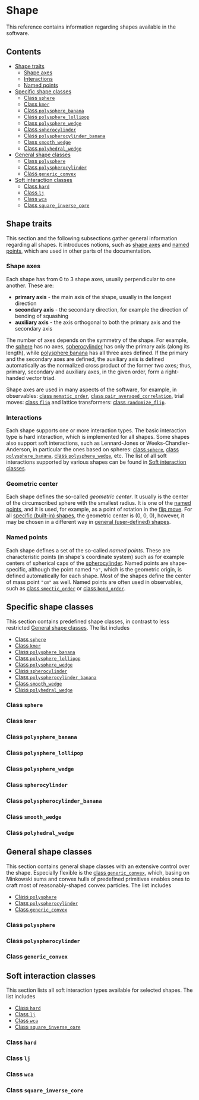 # Shape

This reference contains information regarding shapes available in the software.

## Contents

* [Shape traits](#shape-traits)
  * [Shape axes](#shape-axes)
  * [Interactions](#interactions)
  * [Named points](#named-points)
* [Specific shape classes](#specific-shape-classes)
  * [Class `sphere`](#class-sphere)
  * [Class `kmer`](#class-kmer)
  * [Class `polysphere_banana`](#class-polyspherebanana)
  * [Class `polysphere_lollipop`](#class-polyspherelollipop)
  * [Class `polysphere_wedge`](#class-polyspherewedge)
  * [Class `spherocylinder`](#class-spherocylinder)
  * [Class `polyspherocylinder_banana`](#class-polyspherocylinderbanana)
  * [Class `smooth_wedge`](#class-smoothwedge)
  * [Class `polyhedral_wedge`](#class-polyhedralwedge)
* [General shape classes](#general-shape-classes)
  * [Class `polysphere`](#class-polysphere)
  * [Class `polyspherocylinder`](#class-polyspherocylinder)
  * [Class `generic_convex`](#class-genericconvex)
* [Soft interaction classes](#soft-interaction-classes)
  * [Class `hard`](#class-hard)
  * [Class `lj`](#class-lj)
  * [Class `wca`](#class-wca)
  * [Class `square_inverse_core`](#class-squareinversecore)

    
## Shape traits

This section and the following subsections gather general information regarding all shapes. It introduces notions, such
as [shape axes](#shape-axes) and [named points](#named-points), which are used in other parts of the documentation.


### Shape axes

Each shape has from 0 to 3 shape axes, usually perpendicular to one another. These are:

* **primary axis** - the main axis of the shape, usually in the longest direction
* **secondary axis** - the secondary direction, for example the direction of bending of squashing
* **auxiliary axis** - the axis orthogonal to both the primary axis and the secondary axis

The number of axes depends on the symmetry of the shape. For example, the [sphere](#class-sphere) has no axes,
[spherocylinder](#class-spherocylinder) has only the primary axis (along its length), while 
[polysphere banana](#class-polyspherocylinderbanana) has all three axes defined. If the primary and the secondary axes
are defined, the auxiliary axis is defined automatically as the normalized cross product of the former two axes; thus,
primary, secondary and auxiliary axes, in the given order, form a right-handed vector triad. 

Shape axes are used in many aspects of the software, for example, in observables:
[class `nematic_order`](observables.md#class-nematicorder),
[class `pair_averaged_correlation`](observables.md#class-pairaveragedcorrelation), trial moves:
[class `flip`](input-file.md#class-flip) and lattice transformers: 
[class `randomize_flip`](initial-arrangement.md#class-randomizeflip).


### Interactions

Each shape supports one or more interaction types. The basic interaction type is hard interaction, which is implemented
for all shapes. Some shapes also support soft interactions, such as Lennard-Jones or Weeks-Chandler-Anderson, in
particular the ones based on spheres: [class `sphere`](#class-sphere),
[class `polysphere_banana`](#class-polyspherebanana), [class `polysphere_wedge`](#class-polyspherewedge), etc. The list
of all soft interactions supported by various shapes can be found in
[Soft interaction classes](#soft-interaction-classes).


### Geometric center

Each shape defines the so-called *geometric center*. It usually is the center of the circumscribed sphere with the
smallest radius. It is one of the [named points](#named-points), and it is used, for example, as a point of rotation in
the [flip move](input-file.md#class-flip). For all [specific (built-in) shapes](#specific-shape-classes), the geometric
center is (0, 0, 0), however, it may be chosen in a different way in
[general (user-defined) shapes](#general-shape-classes).


### Named points

Each shape defines a set of the so-called *named points*. These are characteristic points (in shape's coordinate system)
such as for example centers of spherical caps of the [spherocylinder](#class-spherocylinder). Named points are
shape-specific, although the point named `"o"`, which is the geometric origin, is defined automatically for each shape.
Most of the shapes define the center of mass point `"cm"` as well. Named points are often used in observables, such as
[class `smectic_order`](observables.md#class-smecticorder) or [class `bond_order`](observables.md#class-bondorder).


## Specific shape classes

This section contains predefined shape classes, in contrast to less restricted
[General shape classes](#general-shape-classes). The list includes

* [Class `sphere`](#class-sphere)
* [Class `kmer`](#class-kmer)
* [Class `polysphere_banana`](#class-polyspherebanana)
* [Class `polysphere_lollipop`](#class-polyspherelollipop)
* [Class `polysphere_wedge`](#class-polyspherewedge)
* [Class `spherocylinder`](#class-spherocylinder)
* [Class `polyspherocylinder_banana`](#class-polyspherocylinderbanana)
* [Class `smooth_wedge`](#class-smoothwedge)
* [Class `polyhedral_wedge`](#class-polyhedralwedge)


### Class `sphere`

### Class `kmer`

### Class `polysphere_banana`

### Class `polysphere_lollipop`

### Class `polysphere_wedge`

### Class `spherocylinder`

### Class `polyspherocylinder_banana`

### Class `smooth_wedge`

### Class `polyhedral_wedge`


## General shape classes

This section contains general shape classes with an extensive control over the shape. Especially flexible is the
[class `generic_convex`](#class-genericconvex), which, basing on Minkowski sums and convex hulls of predefined
primitives enables ones to craft most of reasonably-shaped convex particles. The list includes

* [Class `polysphere`](#class-polysphere)
* [Class `polyspherocylinder`](#class-polyspherocylinder)
* [Class `generic_convex`](#class-genericconvex)


### Class `polysphere`

### Class `polyspherocylinder`

### Class `generic_convex`



## Soft interaction classes

This section lists all soft interaction types available for selected shapes. The list includes

* [Class `hard`](#class-hard)
* [Class `lj`](#class-lj)
* [Class `wca`](#class-wca)
* [Class `square_inverse_core`](#class-squareinversecore)


### Class `hard`

### Class `lj`

### Class `wca`

### Class `square_inverse_core`